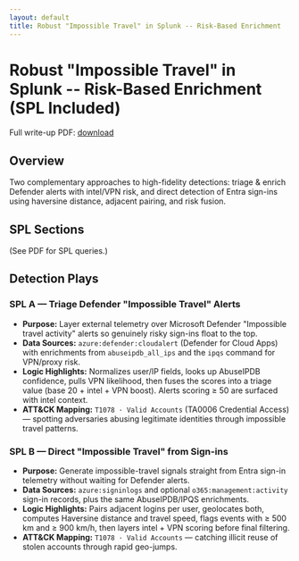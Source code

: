 ```yaml
---
layout: default
title: Robust "Impossible Travel" in Splunk -- Risk-Based Enrichment
---
```


# Robust "Impossible Travel" in Splunk -- Risk-Based Enrichment (SPL Included)

Full write-up PDF: [download](pdf/Robust%20%E2%80%9CImpossible%20Travel%E2%80%9D%20in%20Splunk.pdf)

## Overview
Two complementary approaches to high-fidelity detections: triage & enrich Defender alerts with intel/VPN risk, and direct detection of Entra sign-ins using haversine distance, adjacent pairing, and risk fusion.

## SPL Sections
(See PDF for SPL queries.)

## Detection Plays

### SPL A — Triage Defender "Impossible Travel" Alerts
- **Purpose:** Layer external telemetry over Microsoft Defender "Impossible travel activity" alerts so genuinely risky sign-ins float to the top.
- **Data Sources:** `azure:defender:cloudalert` (Defender for Cloud Apps) with enrichments from `abuseipdb_all_ips` and the `ipqs` command for VPN/proxy risk.
- **Logic Highlights:** Normalizes user/IP fields, looks up AbuseIPDB confidence, pulls VPN likelihood, then fuses the scores into a triage value (base 20 + intel + VPN boost). Alerts scoring ≥ 50 are surfaced with intel context.
- **ATT&CK Mapping:** `T1078 · Valid Accounts` (TA0006 Credential Access) — spotting adversaries abusing legitimate identities through impossible travel patterns.

### SPL B — Direct "Impossible Travel" from Sign-ins
- **Purpose:** Generate impossible-travel signals straight from Entra sign-in telemetry without waiting for Defender alerts.
- **Data Sources:** `azure:signinlogs` and optional `o365:management:activity` sign-in records, plus the same AbuseIPDB/IPQS enrichments.
- **Logic Highlights:** Pairs adjacent logins per user, geolocates both, computes Haversine distance and travel speed, flags events with ≥ 500 km and ≥ 900 km/h, then layers intel + VPN scoring before final filtering.
- **ATT&CK Mapping:** `T1078 · Valid Accounts` — catching illicit reuse of stolen accounts through rapid geo-jumps.
